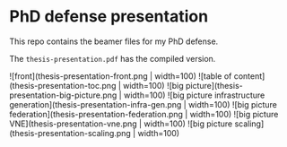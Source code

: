 # PhD defense presentation
This repo contains the beamer files for my PhD defense.

The `thesis-presentation.pdf` has the compiled version.

![front](thesis-presentation-front.png | width=100)
![table of content](thesis-presentation-toc.png | width=100)
![big picture](thesis-presentation-big-picture.png | width=100)
![big picture infrastructure generation](thesis-presentation-infra-gen.png | width=100)
![big picture federation](thesis-presentation-federation.png | width=100)
![big picture VNE](thesis-presentation-vne.png | width=100)
![big picture scaling](thesis-presentation-scaling.png | width=100)

